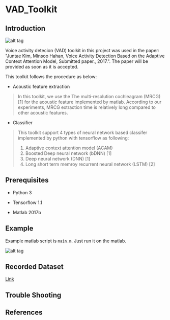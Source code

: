# VAD_Toolkit

## Introduction

![alt tag](https://user-images.githubusercontent.com/24668469/32532813-2b9c59aa-c490-11e7-8a30-a39de5aedc98.jpg)

Voice activity detecion (VAD) toolkit in this project was used in the paper: "Juntae Kim, Minsoo Hahan, Voice Activity Detection Based on the Adaptive Context Attention Model, Submitted paper., 2017.". 
The paper will be provided as soon as it is accepted.

This toolkit follows the procedure as below:

- Acoustic feature extraction

> In this toolkit, we use the The multi-resolution cochleagram (MRCG) [1] for the acoustic feature implemented by matlab.
> According to our experiments, MRCG extraction time is relatively long compared to other acoustic features.
- Classifier

> This toolkit support 4 types of neural network based classifer implemented by python with tensorflow as following:
> 1. Adaptive context attention model (ACAM)
> 2. Boosted Deep neural network (bDNN) [1]
> 3. Deep neural network (DNN) [1] 
> 4. Long short term memroy recurrent neural network (LSTM) [2]

## Prerequisites

- Python 3

- Tensorflow 1.1

- Matlab 2017b
## Example

Example matlab script is `main.m`. Just run it on the matlab.

![alt tag](https://user-images.githubusercontent.com/24668469/32533149-5526a77e-c492-11e7-909f-a7c7983d9dd4.jpg)

## Recorded Dataset

[Link](http://sail.ipdisk.co.kr:80/publist/VOL1/Database/VAD_DB/Recorded_data.zip)

## Trouble Shooting
## References
